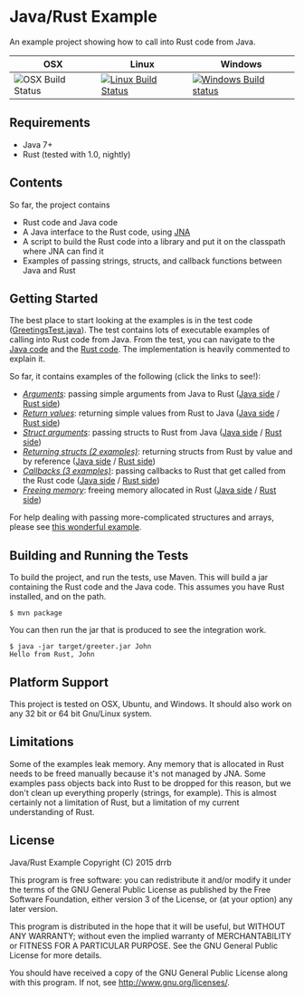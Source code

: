 # Java/Rust Example

An example project showing how to call into Rust code from Java.

| OSX | Linux | Windows |
| --- | ----- | ------- |
| ![OSX Build Status](https://img.shields.io/badge/build-passing%20on%20my%20laptop-brightgreen.svg) | [![Linux Build Status](https://travis-ci.org/drrb/java-rust-example.svg?branch=master)](https://travis-ci.org/drrb/java-rust-example) | [![Windows Build status](https://ci.appveyor.com/api/projects/status/4yygb3925k7p87de/branch/master?svg=true)](https://ci.appveyor.com/project/drrb/java-rust-example/branch/master) |

## Requirements

- Java 7+
- Rust (tested with 1.0, nightly)

## Contents

So far, the project contains
- Rust code and Java code
- A Java interface to the Rust code, using [JNA](https://github.com/twall/jna)
- A script to build the Rust code into a library and put it on the classpath where JNA can find it
- Examples of passing strings, structs, and callback functions between Java and Rust

## Getting Started

The best place to start looking at the examples is in the test code
([GreetingsTest.java](src/test/java/com/github/drrb/javarust/GreetingsTest.java)).
The test contains lots of executable examples of calling into Rust code from
Java.  From the test, you can navigate to the [Java code](src/main/java/com/github/drrb/javarust/Greetings.java)
and the [Rust code](src/main/rust/greetings.rs). The
implementation is heavily commented to explain it.

So far, it contains examples of the following (click the links to see!):
- *[Arguments](src/test/java/com/github/drrb/javarust/GreetingsTest.java#L45)*: passing simple arguments from Java to Rust ([Java side](src/main/java/com/github/drrb/javarust/Greetings.java#L44) / [Rust side](src/main/rust/greetings.rs#L81))
- *[Return values](src/test/java/com/github/drrb/javarust/GreetingsTest.java#L50)*: returning simple values from Rust to Java ([Java side](src/main/java/com/github/drrb/javarust/Greetings.java#L49) / [Rust side](src/main/rust/greetings.rs#L91))
- *[Struct arguments](src/test/java/com/github/drrb/javarust/GreetingsTest.java#L56)*: passing structs to Rust from Java ([Java side](src/main/java/com/github/drrb/javarust/Greetings.java#L54) / [Rust side](src/main/rust/greetings.rs#L100))
- *[Returning structs (2 examples)](src/test/java/com/github/drrb/javarust/GreetingsTest.java#L65)*: returning structs from Rust by value and by reference ([Java side](src/main/java/com/github/drrb/javarust/Greetings.java#L71) / [Rust side](src/main/rust/greetings.rs#L109))
- *[Callbacks (3 examples)](src/test/java/com/github/drrb/javarust/GreetingsTest.java#L80)*: passing callbacks to Rust that get called from the Rust code ([Java side](src/main/java/com/github/drrb/javarust/Greetings.java#L84) / [Rust side](src/main/rust/greetings.rs#L129))
- *[Freeing memory](src/test/java/com/github/drrb/javarust/GreetingsTest.java#L67)*: freeing memory allocated in Rust ([Java side](src/main/java/com/github/drrb/javarust/Greetings.java#L114) / [Rust side](src/main/rust/greetings.rs#L171))

For help dealing with passing more-complicated structures and arrays, please see [this wonderful example](https://www.eshayne.com/jnaex/index.html).

## Building and Running the Tests

To build the project, and run the tests, use Maven. This will build a jar
containing the Rust code and the Java code. This assumes you have Rust
installed, and on the path.

```
$ mvn package
```

You can then run the jar that is produced to see the integration work.

```
$ java -jar target/greeter.jar John
Hello from Rust, John
```

## Platform Support

This project is tested on OSX, Ubuntu, and Windows. It should also work on any 32 bit or 64 bit Gnu/Linux system.

## Limitations

Some of the examples leak memory. Any memory that is allocated in Rust needs to be freed manually because it's not managed by JNA. Some examples pass objects back into Rust to be dropped for this reason, but we don't clean up everything properly (strings, for example). This is almost certainly not a limitation of Rust, but a limitation of my current understanding of Rust.

## License

Java/Rust Example
Copyright (C) 2015 drrb

This program is free software: you can redistribute it and/or modify
it under the terms of the GNU General Public License as published by
the Free Software Foundation, either version 3 of the License, or
(at your option) any later version.

This program is distributed in the hope that it will be useful,
but WITHOUT ANY WARRANTY; without even the implied warranty of
MERCHANTABILITY or FITNESS FOR A PARTICULAR PURPOSE.  See the
GNU General Public License for more details.

You should have received a copy of the GNU General Public License
along with this program.  If not, see <http://www.gnu.org/licenses/>.

